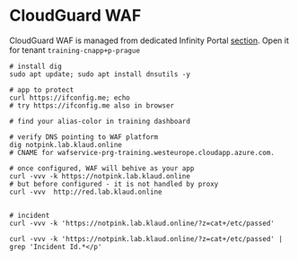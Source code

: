 # CloudGuard WAF

CloudGuard WAF is managed from dedicated Infinity Portal [section](https://portal.checkpoint.com/dashboard/appsec/cloudguardwaf#/waf-policy/getting-started). Open it for tenant `training-cnapp+p-prague`



```shell
# install dig
sudo apt update; sudo apt install dnsutils -y

# app to protect
curl https://ifconfig.me; echo
# try https://ifconfig.me also in browser

# find your alias-color in training dashboard

# verify DNS pointing to WAF platform
dig notpink.lab.klaud.online
# CNAME for wafservice-prg-training.westeurope.cloudapp.azure.com.

# once configured, WAF will behive as your app
curl -vvv -k https://notpink.lab.klaud.online
# but before configured - it is not handled by proxy
curl -vvv  http://red.lab.klaud.online


# incident
curl -vvv -k 'https://notpink.lab.klaud.online/?z=cat+/etc/passed' 

curl -vvv -k 'https://notpink.lab.klaud.online/?z=cat+/etc/passed' | grep 'Incident Id.*</p'
```
